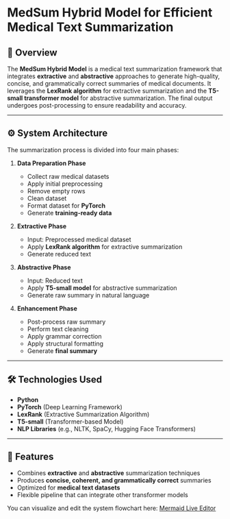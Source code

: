 # MedSum Hybrid Model for Efficient Medical Text Summarization

## 📌 Overview

The **MedSum Hybrid Model** is a medical text summarization framework that integrates **extractive** and **abstractive** approaches to generate high-quality, concise, and grammatically correct summaries of medical documents. It leverages the **LexRank algorithm** for extractive summarization and the **T5-small transformer model** for abstractive summarization. The final output undergoes post-processing to ensure readability and accuracy.

---

## ⚙️ System Architecture

The summarization process is divided into four main phases:

1. **Data Preparation Phase**

   * Collect raw medical datasets
   * Apply initial preprocessing
   * Remove empty rows
   * Clean dataset
   * Format dataset for **PyTorch**
   * Generate **training-ready data**

2. **Extractive Phase**

   * Input: Preprocessed medical dataset
   * Apply **LexRank algorithm** for extractive summarization
   * Generate reduced text

3. **Abstractive Phase**

   * Input: Reduced text
   * Apply **T5-small model** for abstractive summarization
   * Generate raw summary in natural language

4. **Enhancement Phase**

   * Post-process raw summary
   * Perform text cleaning
   * Apply grammar correction
   * Apply structural formatting
   * Generate **final summary**

---

## 🛠️ Technologies Used

* **Python**
* **PyTorch** (Deep Learning Framework)
* **LexRank** (Extractive Summarization Algorithm)
* **T5-small** (Transformer-based Model)
* **NLP Libraries** (e.g., NLTK, SpaCy, Hugging Face Transformers)

---

## 🚀 Features

* Combines **extractive** and **abstractive** summarization techniques
* Produces **concise, coherent, and grammatically correct** summaries
* Optimized for **medical text datasets**
* Flexible pipeline that can integrate other transformer models




You can visualize and edit the system flowchart here: [Mermaid Live Editor](https://mermaid.live/)
